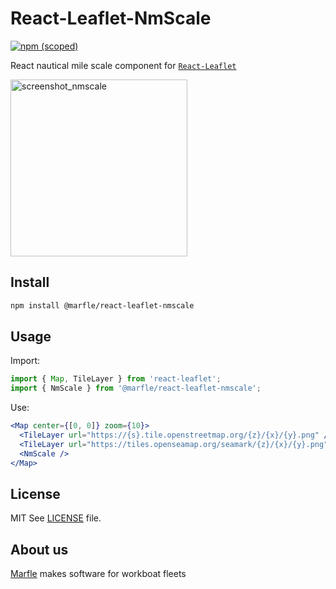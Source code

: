 # React-Leaflet-NmScale

[![npm (scoped)](https://img.shields.io/npm/v/@marfle/react-leaflet-nmscale.svg)](https://www.npmjs.com/package/@marfle/react-leaflet-nmscale)

React nautical mile scale component for [`React-Leaflet`](https://github.com/PaulLeCam/react-leaflet)

<img width="283" alt="screenshot_nmscale" src="https://user-images.githubusercontent.com/2248637/40827407-2664d240-6586-11e8-9d37-675437f4845f.png">

## Install

```bash
npm install @marfle/react-leaflet-nmscale
```

## Usage

Import:

```javascript
import { Map, TileLayer } from 'react-leaflet';
import { NmScale } from '@marfle/react-leaflet-nmscale';
```

Use:

```jsx
<Map center={[0, 0]} zoom={10}>
  <TileLayer url="https://{s}.tile.openstreetmap.org/{z}/{x}/{y}.png" />
  <TileLayer url="https://tiles.openseamap.org/seamark/{z}/{x}/{y}.png" />
  <NmScale />
</Map>
```

## License

MIT
See [LICENSE](LICENSE) file.

## About us

[Marfle](https://www.marfle.com) makes software for workboat fleets
